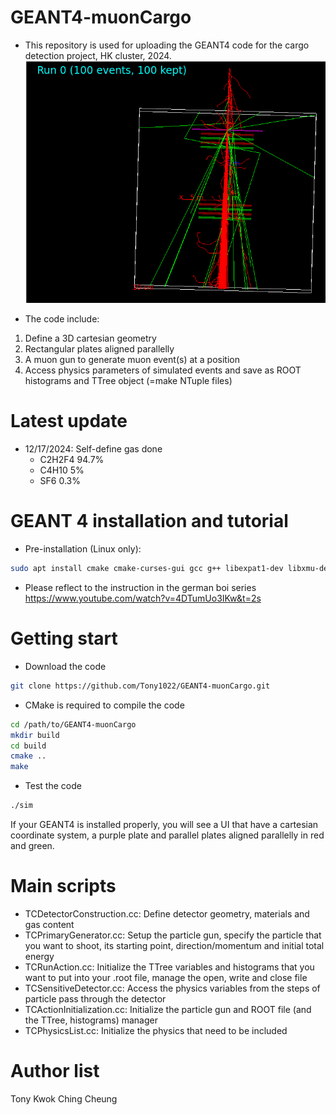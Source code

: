 # GEANT4-muonCargo
* This repository is used for uploading the GEANT4 code for the cargo detection project, HK cluster, 2024.
![G4 UI example](basic_layout.png)

* The code include:
1. Define a 3D cartesian geometry
2. Rectangular plates aligned parallelly
3. A muon gun to generate muon event(s) at a position
4. Access physics parameters of simulated events and save as ROOT histograms and TTree object (=make NTuple files)

# Latest update
* 12/17/2024: Self-define gas done
  - C2H2F4 94.7%
  - C4H10 5%
  - SF6 0.3%

# GEANT 4 installation and tutorial
* Pre-installation (Linux only):
```sh
sudo apt install cmake cmake-curses-gui gcc g++ libexpat1-dev libxmu-dev libmotif-dev qtbase5-dev qtchooser qt5-qmake qtbase5-dev-tools
```
* Please reflect to the instruction in the german boi series https://www.youtube.com/watch?v=4DTumUo3IKw&t=2s

# Getting start
* Download the code
```sh
git clone https://github.com/Tony1022/GEANT4-muonCargo.git
```
* CMake is required to compile the code
```sh
cd /path/to/GEANT4-muonCargo
mkdir build
cd build
cmake ..
make
```
* Test the code
```sh
./sim
```
If your GEANT4 is installed properly, you will see a UI that have a cartesian coordinate system, a purple plate and parallel plates aligned parallelly in red and green.

# Main scripts
* TCDetectorConstruction.cc: Define detector geometry, materials and gas content
* TCPrimaryGenerator.cc: Setup the particle gun, specify the particle that you want to shoot, its starting point, direction/momentum and initial total energy
* TCRunAction.cc: Initialize the TTree variables and histograms that you want to put into your .root file, manage the open, write and close file
* TCSensitiveDetector.cc: Access the physics variables from the steps of particle pass through the detector
* TCActionInitialization.cc: Initialize the particle gun and ROOT file (and the TTree, histograms) manager
* TCPhysicsList.cc: Initialize the physics that need to be included

# Author list
Tony Kwok Ching Cheung
